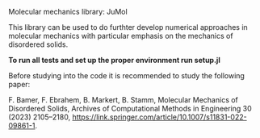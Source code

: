 

Molecular mechanics library: JuMol

This library can be used to do furthter develop numerical approaches in molecular mechanics with particular emphasis on the mechanics of disordered solids.

**To run all tests and set up the proper environment run setup.jl**

Before studying into the code it is recommended to study the following paper:

F. Bamer, F. Ebrahem, B. Markert, B. Stamm, Molecular Mechanics of Disordered Solids, Archives of Computational Methods in Engineering 30 (2023) 2105–2180, https://link.springer.com/article/10.1007/s11831-022-09861-1.
